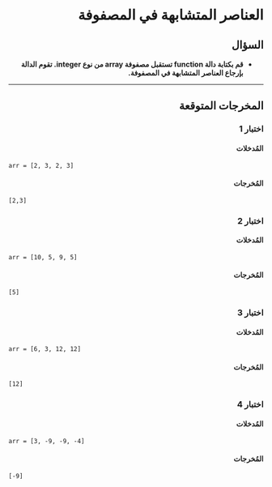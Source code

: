 # <div dir="rtl">العناصر المتشابهة في المصفوفة</div>

## <div dir="rtl">السؤال</div>

<ul dir="rtl">
<li>
<b>
قم بكتابة دالة function تستقبل مصفوفة array من نوع integer. تقوم الدالة بإرجاع العناصر المتشابهة في المصفوفة.
</b>
</li>
</ul>

---

## <div dir="rtl">المخرجات المتوقعة</div>

### <div dir="rtl">اختبار 1</div>

#### <div dir="rtl">المُدخلات</div>

```text
arr = [2, 3, 2, 3]
```

#### <div dir="rtl">المُخرجات</div>

```text
[2,3]
```

### <div dir="rtl">اختبار 2</div>

#### <div dir="rtl">المُدخلات</div>

```text
arr = [10, 5, 9, 5]
```

#### <div dir="rtl">المُخرجات</div>

```text
[5]
```

### <div dir="rtl">اختبار 3</div>

#### <div dir="rtl">المُدخلات</div>

```text
arr = [6, 3, 12, 12]
```

#### <div dir="rtl">المُخرجات</div>

```text
[12]
```

### <div dir="rtl">اختبار 4</div>

#### <div dir="rtl">المُدخلات</div>

```text
arr = [3, -9, -9, -4]
```

#### <div dir="rtl">المُخرجات</div>

```text
[-9]
```